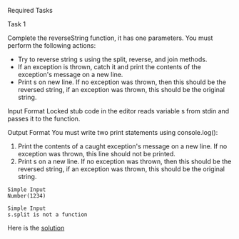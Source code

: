 Required Tasks

Task 1

Complete the reverseString function, it has one parameters. You must perform the following actions:

- Try to reverse string s using the split, reverse, and join methods.
- If an exception is thrown, catch it and print the contents of the exception's message on a new line.
- Print s on new line. If no exception was thrown, then this should be the reversed string, if an exception was thrown, this should be the original string.

Input Format
Locked stub code in the editor reads variable s from stdin and passes it to the function.

Output Format
You must write two print statements using console.log():

1. Print the contents of a caught exception's message on a new line. If no exception was thrown, this
   line should not be printed.
2. Print s on a new line. If no exception was thrown, then this should be the reversed string, if an
   exception was thrown, this should be the original string.

```
Simple Input
Number(1234)
```

```
Simple Input
s.split is not a function
```

Here is the [solution](1.reverse_string.js)

